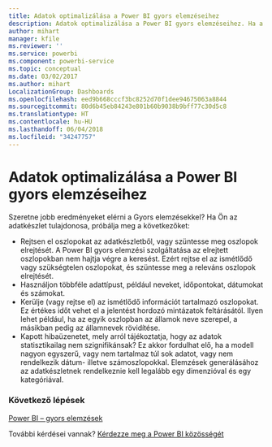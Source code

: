 ```yaml
---
title: Adatok optimalizálása a Power BI gyors elemzéseihez
description: Adatok optimalizálása a Power BI gyors elemzéseihez. Ha a Power BI nem talál összefüggéseket az adatok között, a következőket teheti
author: mihart
manager: kfile
ms.reviewer: ''
ms.service: powerbi
ms.component: powerbi-service
ms.topic: conceptual
ms.date: 03/02/2017
ms.author: mihart
LocalizationGroup: Dashboards
ms.openlocfilehash: eed9b668cccf3bc8252d70f1dee94675063a8844
ms.sourcegitcommit: 80d6b45eb84243e801b60b9038b9bff77c30d5c8
ms.translationtype: HT
ms.contentlocale: hu-HU
ms.lasthandoff: 06/04/2018
ms.locfileid: "34247757"
---
```

# <a name="optimize-your-data-for-power-bi-quick-insights"></a>Adatok optimalizálása a Power BI gyors elemzéseihez
Szeretne jobb eredményeket elérni a Gyors elemzésekkel?  Ha Ön az adatkészlet tulajdonosa, próbálja meg a következőket:

* Rejtsen el oszlopokat az adatkészletből, vagy szüntesse meg oszlopok elrejtését. A Power BI gyors elemzési szolgáltatása az elrejtett oszlopokban nem hajtja végre a keresést.  Ezért rejtse el az ismétlődő vagy szükségtelen oszlopokat, és szüntesse meg a releváns oszlopok elrejtését.
* Használjon többféle adattípust, például neveket, időpontokat, dátumokat és számokat.
* Kerülje (vagy rejtse el) az ismétlődő információt tartalmazó oszlopokat.  Ez értékes időt vehet el a jelentést hordozó mintázatok feltárásától.  Ilyen lehet például, ha az egyik oszlopban az államok neve szerepel, a másikban pedig az államnevek rövidítése.
* Kapott hibaüzenetet, mely arról tájékoztatja, hogy az adatok statisztikailag nem szignifikánsak?  Ez akkor fordulhat elő, ha a modell nagyon egyszerű, vagy nem tartalmaz túl sok adatot, vagy nem rendelkezik dátum- illetve számoszlopokkal. Elemzések generálásához az adatkészletnek rendelkeznie kell legalább egy dimenzióval és egy kategóriával.

### <a name="next-steps"></a>Következő lépések
[Power BI – gyors elemzések](service-insights.md)

További kérdései vannak? [Kérdezze meg a Power BI közösségét](http://community.powerbi.com/)

